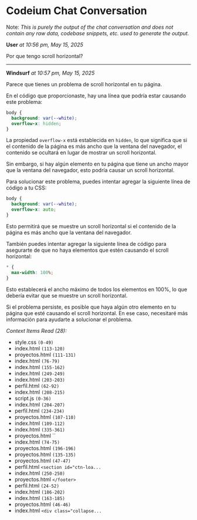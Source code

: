 # Codeium Chat Conversation

Note: _This is purely the output of the chat conversation and does not contain any raw data, codebase snippets, etc. used to generate the output._

**User** _at 10:56 pm, May 15, 2025_

Por que tengo scroll horizontal?

---

**Windsurf** _at 10:57 pm, May 15, 2025_



Parece que tienes un problema de scroll horizontal en tu página. 

En el código que proporcionaste, hay una línea que podría estar causando este problema:

```css
body {
  background: var(--white);
  overflow-x: hidden;
}
```

La propiedad `overflow-x` está establecida en `hidden`, lo que significa que si el contenido de la página es más ancho que la ventana del navegador, el contenido se ocultará en lugar de mostrar un scroll horizontal.

Sin embargo, si hay algún elemento en tu página que tiene un ancho mayor que la ventana del navegador, esto podría causar un scroll horizontal.

Para solucionar este problema, puedes intentar agregar la siguiente línea de código a tu CSS:

```css
body {
  background: var(--white);
  overflow-x: auto;
}
```

Esto permitirá que se muestre un scroll horizontal si el contenido de la página es más ancho que la ventana del navegador.

También puedes intentar agregar la siguiente línea de código para asegurarte de que no haya elementos que estén causando el scroll horizontal:

```css
* {
  max-width: 100%;
}
```

Esto establecerá el ancho máximo de todos los elementos en 100%, lo que debería evitar que se muestre un scroll horizontal.

Si el problema persiste, es posible que haya algún otro elemento en tu página que esté causando el scroll horizontal. En ese caso, necesitaré más información para ayudarte a solucionar el problema.

_Context Items Read (28):_

- style.css `(0-49)`
- index.html `(113-120)`
- proyectos.html `(111-131)`
- index.html `(76-79)`
- index.html `(155-162)`
- index.html `(249-249)`
- index.html `(203-203)`
- perfil.html `(62-92)`
- index.html `(208-215)`
- script.js `(0-36)`
- index.html `(204-207)`
- perfil.html `(234-234)`
- proyectos.html `(107-110)`
- index.html `(109-112)`
- index.html `(335-361)`
- proyectos.html ``
- index.html `(74-75)`
- proyectos.html `(196-196)`
- proyectos.html `(135-135)`
- proyectos.html `(47-47)`
- perfil.html `<section id="ctn-loa...`
- index.html `(250-250)`
- proyectos.html `</footer>`
- perfil.html `(24-52)`
- index.html `(186-202)`
- index.html `(163-185)`
- proyectos.html `(46-46)`
- index.html `<div class="collapse...`
